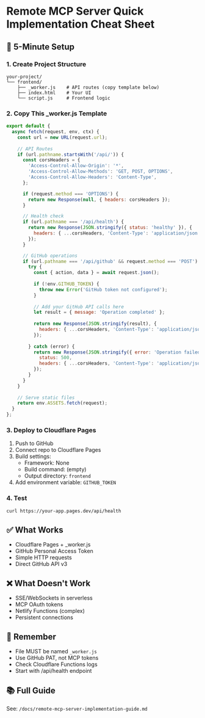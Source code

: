 # Remote MCP Server Quick Implementation Cheat Sheet

## 🚀 5-Minute Setup

### 1. Create Project Structure
```
your-project/
└── frontend/
    ├── _worker.js    # API routes (copy template below)
    ├── index.html    # Your UI
    └── script.js     # Frontend logic
```

### 2. Copy This _worker.js Template
```javascript
export default {
  async fetch(request, env, ctx) {
    const url = new URL(request.url);
    
    // API Routes
    if (url.pathname.startsWith('/api/')) {
      const corsHeaders = {
        'Access-Control-Allow-Origin': '*',
        'Access-Control-Allow-Methods': 'GET, POST, OPTIONS',
        'Access-Control-Allow-Headers': 'Content-Type',
      };

      if (request.method === 'OPTIONS') {
        return new Response(null, { headers: corsHeaders });
      }

      // Health check
      if (url.pathname === '/api/health') {
        return new Response(JSON.stringify({ status: 'healthy' }), {
          headers: { ...corsHeaders, 'Content-Type': 'application/json' }
        });
      }

      // GitHub operations
      if (url.pathname === '/api/github' && request.method === 'POST') {
        try {
          const { action, data } = await request.json();
          
          if (!env.GITHUB_TOKEN) {
            throw new Error('GitHub token not configured');
          }
          
          // Add your GitHub API calls here
          let result = { message: 'Operation completed' };
          
          return new Response(JSON.stringify(result), {
            headers: { ...corsHeaders, 'Content-Type': 'application/json' }
          });
          
        } catch (error) {
          return new Response(JSON.stringify({ error: 'Operation failed' }), {
            status: 500,
            headers: { ...corsHeaders, 'Content-Type': 'application/json' }
          });
        }
      }
    }
    
    // Serve static files
    return env.ASSETS.fetch(request);
  }
};
```

### 3. Deploy to Cloudflare Pages
1. Push to GitHub
2. Connect repo to Cloudflare Pages
3. Build settings:
   - Framework: None
   - Build command: (empty)
   - Output directory: `frontend`
4. Add environment variable: `GITHUB_TOKEN`

### 4. Test
```bash
curl https://your-app.pages.dev/api/health
```

## ✅ What Works
- Cloudflare Pages + _worker.js
- GitHub Personal Access Token
- Simple HTTP requests
- Direct GitHub API v3

## ❌ What Doesn't Work
- SSE/WebSockets in serverless
- MCP OAuth tokens
- Netlify Functions (complex)
- Persistent connections

## 🔑 Remember
- File MUST be named `_worker.js`
- Use GitHub PAT, not MCP tokens
- Check Cloudflare Functions logs
- Start with /api/health endpoint

## 📚 Full Guide
See: `/docs/remote-mcp-server-implementation-guide.md`